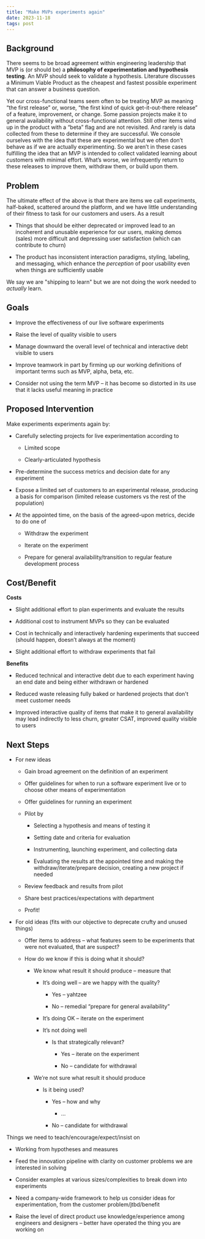 ```yaml
---
title: "Make MVPs experiments again"
date: 2023-11-18
tags: post
---
```


## Background

There seems to be broad agreement within engineering leadership that MVP is (or should be) a **philosophy of experimentation and hypothesis testing**. An MVP should seek to validate a hypothesis. Literature discusses a Minimum Viable Product as the cheapest and fastest possible experiment that can answer a business question.

Yet our cross-functional teams seem often to be treating MVP as meaning “the first release” or, worse, “the first kind of quick get-it-out-there release” of a feature, improvement, or change. Some passion projects make it to general availability without cross-functional attention. Still other items wind up in the product with a “beta” flag and are not revisited. And rarely is data collected from these to determine if they are successful. We console ourselves with the idea that these are experimental but we often don’t behave as if we are actually experimenting. So we aren’t in these cases fulfilling the idea that an MVP is intended to collect validated learning about customers with minimal effort. What’s worse, we infrequently return to these releases to improve them, withdraw them, or build upon them.

## Problem

The ultimate effect of the above is that there are items we call experiments, half-baked, scattered around the platform, and we have little understanding of their fitness to task for our customers and users. As a result

- Things that should be either deprecated or improved lead to an incoherent and unusable experience for our users, making demos (sales) more difficult and depressing user satisfaction (which can contribute to churn)

- The product has inconsistent interaction paradigms, styling, labeling, and messaging, which enhance the _perception_ of poor usability even when things are sufficiently usable

We say we are "shipping to learn" but we are not doing the work needed to _actually_ learn.

## Goals

- Improve the effectiveness of our live software experiments

- Raise the level of quality visible to users

- Manage downward the overall level of technical and interactive debt visible to users

- Improve teamwork in part by firming up our working definitions of important terms such as MVP, alpha, beta, etc.

- Consider not using the term MVP – it has become so distorted in its use that it lacks useful meaning in practice

## Proposed Intervention

Make experiments experiments again by:

- Carefully selecting projects for live experimentation according to
    - Limited scope
    
    - Clearly-articulated hypothesis

- Pre-determine the success metrics and decision date for any experiment

- Expose a limited set of customers to an experimental release, producing a basis for comparison (limited release customers vs the rest of the population)

- At the appointed time, on the basis of the agreed-upon metrics, decide to do one of
    - Withdraw the experiment
    
    - Iterate on the experiment
    
    - Prepare for general availability/transition to regular feature development process

## Cost/Benefit

**Costs**

- Slight additional effort to plan experiments and evaluate the results

- Additional cost to instrument MVPs so they can be evaluated

- Cost in technically and interactively hardening experiments that succeed (should happen, doesn’t always at the moment)

- Slight additional effort to withdraw experiments that fail

**Benefits**

- Reduced technical and interactive debt due to each experiment having an end date and being either withdrawn or hardened

- Reduced waste releasing fully baked or hardened projects that don't meet customer needs

- Improved interactive quality of items that make it to general availability may lead indirectly to less churn, greater CSAT, improved quality visible to users

## Next Steps

- For new ideas
    - Gain broad agreement on the definition of an experiment
    
    - Offer guidelines for when to run a software experiment live or to choose other means of experimentation
    
    - Offer guidelines for running an experiment
    
    - Pilot by
        - Selecting a hypothesis and means of testing it
        
        - Setting date and criteria for evaluation
        
        - Instrumenting, launching experiment, and collecting data
        
        - Evaluating the results at the appointed time and making the withdraw/iterate/prepare decision, creating a new project if needed 
    
    - Review feedback and results from pilot
    
    - Share best practices/expectations with department
    
    - Profit!

- For old ideas (fits with our objective to deprecate crufty and unused things)
    - Offer items to address – what features seem to be experiments that were not evaluated, that are suspect?
    
    - How do we know if this is doing what it should?
        - We know what result it should produce – measure that
            - It’s doing well – are we happy with the quality?
                - Yes – yahtzee
                
                - No – remedial “prepare for general availability”
            
            - It’s doing OK – iterate on the experiment
            
            - It’s not doing well
                - Is that strategically relevant?
                    - Yes – iterate on the experiment
                    
                    - No – candidate for withdrawal
        
        - We’re not sure what result it should produce
            - Is it being used?
                - Yes – how and why
                    - …
                
                - No – candidate for withdrawal

Things we need to teach/encourage/expect/insist on

- Working from hypotheses and measures

- Feed the innovation pipeline with clarity on customer problems we are interested in solving

- Consider examples at various sizes/complexities to break down into experiments

- Need a company-wide framework to help us consider ideas for experimentation, from the customer problem/jtbd/benefit

- Raise the level of direct product use knowledge/experience among engineers and designers – better have operated the thing you are working on
